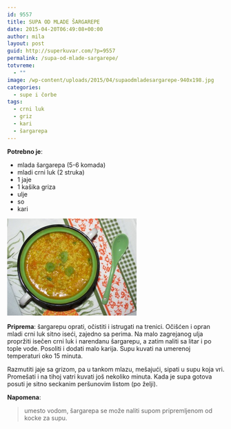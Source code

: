 ```yaml
---
id: 9557
title: SUPA OD MLADE ŠARGAREPE
date: 2015-04-20T06:49:08+00:00
author: mila
layout: post
guid: http://superkuvar.com/?p=9557
permalink: /supa-od-mlade-sargarepe/
totvreme:
  - ""
image: /wp-content/uploads/2015/04/supaodmladesargarepe-940x198.jpg
categories:
  - supe i čorbe
tags:
  - crni luk
  - griz
  - kari
  - šargarepa
---
```

**Potrebno je**:  
* mlada šargarepa (5-6 komada)  
* mladi crni luk (2 struka)  
* 1 jaje  
* 1 kašika griza  
* ulje  
* so  
* kari

[<img class="alignnone size-medium wp-image-9591" src="/wp-content/uploads/2015/04/supaodmladesargarepe-300x225.jpg" alt="supaodmladesargarepe" width="300" height="225" />](/wp-content/uploads/2015/04/supaodmladesargarepe-e1430748136997.jpg)

**Priprema**: šargarepu oprati, očistiti i istrugati na trenici. Očišćen i opran mladi crni luk sitno iseći, zajedno sa perima. Na malo zagrejanog ulja propržiti isečen crni luk i narendanu šargarepu, a zatim naliti sa litar i po tople vode. Posoliti i dodati malo karija. Supu kuvati na umerenoj temperaturi oko 15 minuta.

Razmutiti jaje sa grizom, pa u tankom mlazu, mešajući, sipati u supu koja vri. Promešati i na tihoj vatri kuvati još nekoliko minuta. Kada je supa gotova posuti je sitno seckanim peršunovim listom (po želji).

**Napomena**: 
> umesto vodom, šargarepa se može naliti supom pripremljenom od kocke za supu.